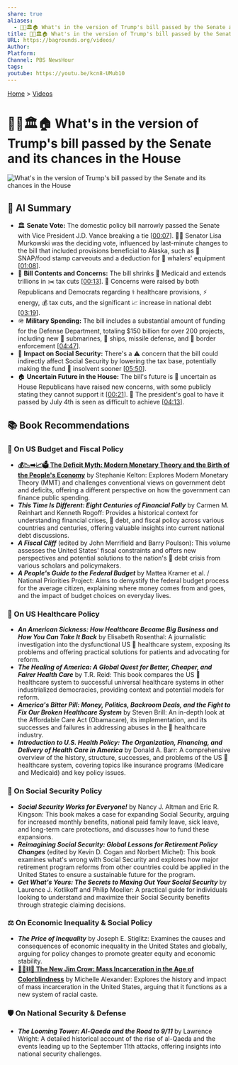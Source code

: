 ```yaml
---
share: true
aliases:
  - 👹📜🏛️🏠 What's in the version of Trump's bill passed by the Senate and its chances in the House
title: 👹📜🏛️🏠 What's in the version of Trump's bill passed by the Senate and its chances in the House
URL: https://bagrounds.org/videos/
Author: 
Platform: 
Channel: PBS NewsHour
tags: 
youtube: https://youtu.be/kcn8-UMub10
---
```

[Home](../index.md) > [Videos](./index.md)  
# 👹📜🏛️🏠 What's in the version of Trump's bill passed by the Senate and its chances in the House  
![What's in the version of Trump's bill passed by the Senate and its chances in the House](https://youtu.be/kcn8-UMub10)  
  
## 🤖 AI Summary  
* 🏛️ **Senate Vote:** The domestic policy bill narrowly passed the Senate with Vice President J.D. Vance breaking a tie \[[00:07](http://www.youtube.com/watch?v=kcn8-UMub10&t=7)\]. 🧑‍⚖️ Senator Lisa Murkowski was the deciding vote, influenced by last-minute changes to the bill that included provisions beneficial to Alaska, such as 🍎 SNAP/food stamp carveouts and a deduction for 🐳 whalers' equipment \[[01:08](http://www.youtube.com/watch?v=kcn8-UMub10&t=68)\].  
* 📝 **Bill Contents and Concerns:** The bill shrinks 🏥 Medicaid and extends trillions in ✂️ tax cuts \[[00:13](http://www.youtube.com/watch?v=kcn8-UMub10&t=13)\]. 🤔 Concerns were raised by both Republicans and Democrats regarding ⚕️ healthcare provisions, ⚡ energy, 💰 tax cuts, and the significant 📈 increase in national debt \[[03:19](http://www.youtube.com/watch?v=kcn8-UMub10&t=199)\].  
* 🪖 **Military Spending:** The bill includes a substantial amount of funding for the Defense Department, totaling $150 billion for over 200 projects, including new 🚢 submarines, 🚀 ships, missile defense, and 🛂 border enforcement \[[04:47](http://www.youtube.com/watch?v=kcn8-UMub10&t=287)\].  
* 👴 **Impact on Social Security:** There's a ⚠️ concern that the bill could indirectly affect Social Security by lowering the tax base, potentially making the fund 💸 insolvent sooner \[[05:50](http://www.youtube.com/watch?v=kcn8-UMub10&t=350)\].  
* 🏠 **Uncertain Future in the House:** The bill's future is 🤷 uncertain as House Republicans have raised new concerns, with some publicly stating they cannot support it \[[00:21](http://www.youtube.com/watch?v=kcn8-UMub10&t=21)\]. 📅 The president's goal to have it passed by July 4th is seen as difficult to achieve \[[04:13](http://www.youtube.com/watch?v=kcn8-UMub10&t=253)\].  
  
## 📚 Book Recommendations  
### 💸 On US Budget and Fiscal Policy  
* **[💰📉➡️📈🗳️ The Deficit Myth: Modern Monetary Theory and the Birth of the People's Economy](../books/the-deficit-myth.md)** by Stephanie Kelton: Explores Modern Monetary Theory (MMT) and challenges conventional views on government debt and deficits, offering a different perspective on how the government can finance public spending.  
* ***This Time Is Different: Eight Centuries of Financial Folly*** by Carmen M. Reinhart and Kenneth Rogoff: Provides a historical context for understanding financial crises, 💸 debt, and fiscal policy across various countries and centuries, offering valuable insights into current national debt discussions.  
* ***A Fiscal Cliff*** (edited by John Merrifield and Barry Poulson): This volume assesses the United States' fiscal constraints and offers new perspectives and potential solutions to the nation's 💸 debt crisis from various scholars and policymakers.  
* ***A People's Guide to the Federal Budget*** by Mattea Kramer et al. / National Priorities Project: Aims to demystify the federal budget process for the average citizen, explaining where money comes from and goes, and the impact of budget choices on everyday lives.  
  
### 🏥 On US Healthcare Policy  
* ***An American Sickness: How Healthcare Became Big Business and How You Can Take It Back*** by Elisabeth Rosenthal: A journalistic investigation into the dysfunctional US 🏥 healthcare system, exposing its problems and offering practical solutions for patients and advocating for reform.  
* ***The Healing of America: A Global Quest for Better, Cheaper, and Fairer Health Care*** by T.R. Reid: This book compares the US 🏥 healthcare system to successful universal healthcare systems in other industrialized democracies, providing context and potential models for reform.  
* ***America's Bitter Pill: Money, Politics, Backroom Deals, and the Fight to Fix Our Broken Healthcare System*** by Steven Brill: An in-depth look at the Affordable Care Act (Obamacare), its implementation, and its successes and failures in addressing abuses in the 🏥 healthcare industry.  
* ***Introduction to U.S. Health Policy: The Organization, Financing, and Delivery of Health Care in America*** by Donald A. Barr: A comprehensive overview of the history, structure, successes, and problems of the US 🏥 healthcare system, covering topics like insurance programs (Medicare and Medicaid) and key policy issues.  
  
### 👴 On Social Security Policy  
* ***Social Security Works for Everyone!*** by Nancy J. Altman and Eric R. Kingson: This book makes a case for expanding Social Security, arguing for increased monthly benefits, national paid family leave, sick leave, and long-term care protections, and discusses how to fund these expansions.  
* ***Reimagining Social Security: Global Lessons for Retirement Policy Changes*** (edited by Kevin D. Cogan and Norbert Michel): This book examines what's wrong with Social Security and explores how major retirement program reforms from other countries could be applied in the United States to ensure a sustainable future for the program.  
* ***Get What's Yours: The Secrets to Maxing Out Your Social Security*** by Laurence J. Kotlikoff and Philip Moeller: A practical guide for individuals looking to understand and maximize their Social Security benefits through strategic claiming decisions.  
  
### ⚖️ On Economic Inequality & Social Policy  
* ***The Price of Inequality*** by Joseph E. Stiglitz: Examines the causes and consequences of economic inequality in the United States and globally, arguing for policy changes to promote greater equity and economic stability.  
* **[🧑🏿⛓️🙈 The New Jim Crow: Mass Incarceration in the Age of Colorblindness](../books/the-new-jim-crow-mass-incarceration-in-the-age-of-colorblindness.md)** by Michelle Alexander: Explores the history and impact of mass incarceration in the United States, arguing that it functions as a new system of racial caste.  
  
### 🛡️ On National Security & Defense  
* ***The Looming Tower: Al-Qaeda and the Road to 9/11*** by Lawrence Wright: A detailed historical account of the rise of al-Qaeda and the events leading up to the September 11th attacks, offering insights into national security challenges.
